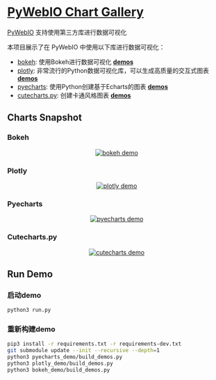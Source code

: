# [PyWebIO Chart Gallery](https://github.com/wang0618/pywebio-chart-gallery)

[PyWebIO](https://github.com/wang0618/PyWebIO) 支持使用第三方库进行数据可视化

本项目展示了在 PyWebIO 中使用以下库进行数据可视化：

 - [bokeh](https://github.com/bokeh/bokeh): 使用Bokeh进行数据可视化 [**demos**](http://pywebio-charts.demo.wangweimin.site/?app=bokeh)
 - [plotly](https://github.com/plotly/plotly.py/): 非常流行的Python数据可视化库，可以生成高质量的交互式图表 [**demos**](http://pywebio-charts.demo.wangweimin.site/?app=plotly)
 - [pyecharts](https://github.com/pyecharts/pyecharts): 使用Python创建基于Echarts的图表 [**demos**](http://pywebio-charts.demo.wangweimin.site/?app=pyecharts)
 - [cutecharts.py](https://github.com/cutecharts/cutecharts.py): 创建卡通风格图表 [**demos**](http://pywebio-charts.demo.wangweimin.site/?app=cutecharts)

## Charts Snapshot
### Bokeh

<p align="center">
    <a href="http://pywebio-charts.demo.wangweimin.site/?app=bokeh">
        <img src="https://raw.githubusercontent.com/wang0618/pywebio-chart-gallery/master/assets/bokeh.png" alt="bokeh demo"/>
    </a>
</p>

### Plotly

<p align="center">
    <a href="http://pywebio-charts.demo.wangweimin.site/?app=plotly">
        <img src="https://raw.githubusercontent.com/wang0618/pywebio-chart-gallery/master/assets/plotly.png" alt="plotly demo"/>
    </a>
</p>

### Pyecharts

<p align="center">
    <a href="http://pywebio-charts.demo.wangweimin.site/?app=pyecharts">
        <img src="https://raw.githubusercontent.com/wang0618/pywebio-chart-gallery/master/assets/pyecharts.gif" alt="pyecharts demo"/>
    </a>
</p>


### Cutecharts.py

<p align="center">
    <a href="http://pywebio-charts.demo.wangweimin.site/?app=cutecharts">
        <img src="https://raw.githubusercontent.com/wang0618/pywebio-chart-gallery/master/assets/cutecharts.png" alt="cutecharts demo"/>
    </a>
</p>


<div></div>

## Run Demo

### 启动demo

```bash
python3 run.py
```

### 重新构建demo

```bash
pip3 install -r requirements.txt -r requirements-dev.txt
git submodule update --init --recursive --depth=1
python3 pyecharts_demo/build_demos.py
python3 plotly_demo/build_demos.py
python3 bokeh_demo/build_demos.py
```
